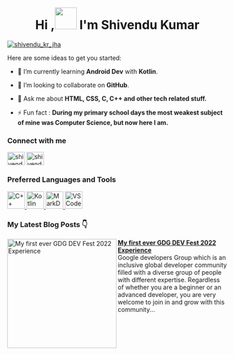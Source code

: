 <!-- <h1 align="center">Hi , I'm Shivendu Kumar</h1>-->
 <h1 align="center">Hi ,<img src="https://media.tenor.com/nebZyl8oN7IAAAAi/wave-hello.gif", height="50px"> I'm Shivendu Kumar</h1>


<!--
**Shivendu-Kumar/IAMSKJha** is a ✨ _special_ ✨ repository because its `README.md` (this file) appears on your GitHub profile.-->
<p align="left"> <a href="https://twitter.com/shivendu_kr_jha" target="blank"><img src="https://img.shields.io/twitter/follow/shivendu_kr_jha?logo=twitter&style=for-the-badge" alt="shivendu_kr_jha" /></a> </p>
Here are some ideas to get you started:

- 🔭 I’m currently learning **Android Dev** with **Kotlin**.

- 👯 I’m looking to collaborate on **GitHub**.

- 💬 Ask me about **HTML, CSS, C, C++ and other tech related stuff.**

- ⚡ Fun fact : **During my primary school days the most weakest subject of mine was Computer Science, but now here I am.**

<h3 align="left">Connect with me</h3>
<p align="left">
<a href="https://twitter.com/shivendu_kr_jha" target="blank"><img align="center" src="https://cdn.worldvectorlogo.com/logos/twitter-6.svg" alt="shivendu_kumar" height="30" width="40" /></a>
<a href="https://www.linkedin.com/in/shivendu-kumar-731a46214/" target="blank"><img align="center" src="https://cdn.worldvectorlogo.com/logos/linkedin-icon-2.svg" alt="shivendu_kumar" height="30" width="40" /></a>

<h3 align="left">Preferred Languages and Tools</h3>
<p align="left"> 

<a href="https://www.geeksforgeeks.org/top-10-reasons-to-learn-c-plus-plus/" target="_blank"> <img src="https://cdn.worldvectorlogo.com/logos/c.svg" alt="C++" width="40" height="40"/> </a>
   <a href="https://kotlinlang.org/" target="_blank"> <img src="https://cdn.worldvectorlogo.com/logos/kotlin-1.svg" alt="Kotlin" width="40" height="40"/> </a> 
 <a href="https://daringfireball.net/projects/markdown/" target="_blank"> <img src="https://cdn.worldvectorlogo.com/logos/markdown.svg" alt="MarkDown" width="40" height="40"/> </a> <a href="https://code.visualstudio.com/" target="_blank"> <img src= "https://cdn.worldvectorlogo.com/logos/visual-studio-code-1.svg" alt="VS Code" width="40" height="40"/> </a>
 <br/>
 
### My Latest Blog Posts 👇
<!-- HASHNODE_BLOG:START -->
<p align="left">
<a href="https://shivendu.hashnode.dev/my-first-ever-dev-fest-experience-by-google-developers-group-2022-gdg-patna" title="My first ever GDG DEV Fest 2022 Experience"><img src="https://shivendu.hashnode.dev/_next/image?url=https%3A%2F%2Fcdn.hashnode.com%2Fres%2Fhashnode%2Fimage%2Fupload%2Fv1672302559447%2Fd5d6e57c-1f56-44ee-b180-06402a3cf76b.png%3Fw%3D1600%26h%3D840%26fit%3Dcrop%26crop%3Dentropy%26auto%3Dcompress%2Cformat%26format%3Dwebp&w=1920&q=75" alt="My first ever GDG DEV Fest 2022 Experience" width="250px" align="left" /></a>
<a href="https://shivendu.hashnode.dev/my-first-ever-dev-fest-experience-by-google-developers-group-2022-gdg-patna" title="My first ever GDG DEV Fest 2022 Experience"><strong>My first ever GDG DEV Fest 2022 Experience</strong></a>
<br/>Google developers Group which is an inclusive global developer community filled with a diverse group of people with different expertise. Regardless of whether you are a beginner or an advanced developer, you are very welcome to join in and grow with this community... </p> 

<!-- <p align ="center">
   <img src="https://github-readme-stats.vercel.app/api?username=Shivendu-Kumar&show_icons=true&locale=en" alt="shivendukumar" width="48%"/>
   <img src ="https://github-readme-streak-stats.herokuapp.com?user=Shivendu-Kumar" alt="shivendukumar" width="48%"/> -->
